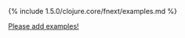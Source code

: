{% include 1.5.0/clojure.core/fnext/examples.md %}

[Please add examples!](https://github.com/arrdem/grimoire/edit/master/_includes/1.6.0/clojure.core/fnext/examples.md)
